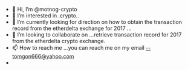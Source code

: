 - 👋 Hi, I’m @motnog-crypto
- 👀 I’m interested in .crypto..
- 🌱 I’m currently looking for direction on how to obtain the transaction record from the etherdelta exchange for 2017 ...
- 💞️ I’m looking to collaborate on ...retrieve transaction record for 2017 from the etherdelta crypto exchange.
- 📫 How to reach me ...you can reach me on my email --tomgon666@yahoo.com
- 

<!---
motnog-crypto/motnog-crypto is a ✨ special ✨ repository because its `README.md` (this file) appears on your GitHub profile.
You can click the Preview link to take a look at your changes.
--->
